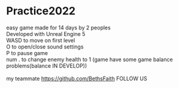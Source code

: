 # Practice2022<br>
easy game made for 14 days by 2 peoples<br>
Developed with Unreal Engine 5<br>
WASD to move on first level <br>
O to open/close sound settings<br>
P to pause game<br>
num . to change enemy health to 1 (game have some game balance problems(balance IN DEVELOP))<br>
<br>
my teammate https://github.com/BethsFaith FOLLOW US

